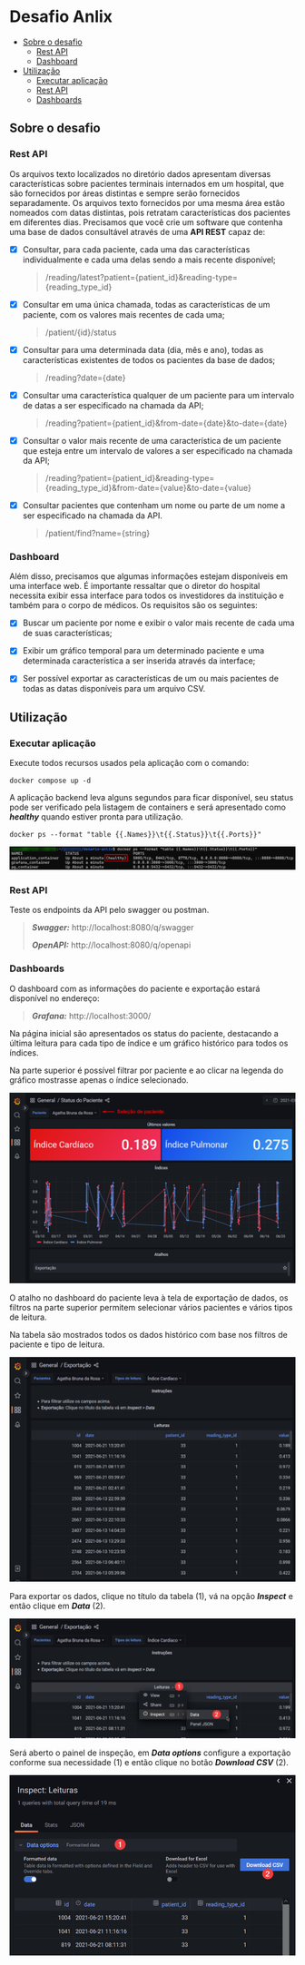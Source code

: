 # Desafio Anlix

  - [Sobre o desafio](#sobre-o-desafio)
    - [Rest API](#rest-api)
    - [Dashboard](#dashboard)
  - [Utilização](#utilização)
    - [Executar aplicação](#executar-aplicação)
    - [Rest API](#rest-api-1)
    - [Dashboards](#dashboards)

## Sobre o desafio

### Rest API
Os arquivos texto localizados no diretório dados apresentam diversas características sobre pacientes terminais internados em um hospital, que  são fornecidos por áreas distintas e sempre serão fornecidos separadamente. Os arquivos texto fornecidos por uma mesma área estão nomeados com datas distintas, pois retratam características dos pacientes em diferentes dias. Precisamos que você crie um software que contenha uma base de dados consultável através de uma **API REST** capaz de:

* [X] Consultar, para cada paciente, cada uma das características individualmente e cada uma delas sendo a mais 
  recente disponível;

  > /reading/latest?patient={patient_id}&reading-type={reading_type_id}

* [X] Consultar em uma única chamada, todas as características de um paciente, com os valores mais recentes de cada uma;

  > /patient/{id}/status

* [X] Consultar para uma determinada data (dia, mês e ano), todas as características existentes de todos os pacientes da base de dados;

  > /reading?date={date}

* [X] Consultar uma característica qualquer de um paciente para um intervalo de datas a ser especificado na chamada 
  da API;

  > /reading?patient={patient_id}&from-date={date}&to-date={date}

* [X] Consultar o valor mais recente de uma característica de um paciente que esteja entre um intervalo de valores a 
  ser especificado na chamada da API;

  > /reading?patient={patient_id}&reading-type={reading_type_id}&from-date={value}&to-date={value}

* [X] Consultar pacientes que contenham um nome ou parte de um nome a ser especificado na chamada da API.

  > /patient/find?name={string}

### Dashboard

Além disso, precisamos que algumas informações estejam disponíveis em uma interface web. É importante ressaltar que o diretor do hospital necessita exibir essa interface para todos os investidores da instituição e também para o corpo de médicos. Os requisitos são os seguintes:

* [X] Buscar um paciente por nome e exibir o valor mais recente de cada uma de suas características;
* [X] Exibir um gráfico temporal para um determinado paciente e uma determinada característica a ser inserida 
  através da interface;
* [X] Ser possível exportar as características de um ou mais pacientes de todas as datas disponíveis para um arquivo 
  CSV.


## Utilização

### Executar aplicação
Execute todos recursos usados pela aplicação com o comando:

```shell
docker compose up -d
```

A aplicação backend leva alguns segundos para ficar disponível, seu status pode ser verificado pela listagem de 
containers e será apresentado como _**healthy**_ quando estiver pronta para utilização.

```shell
docker ps --format "table {{.Names}}\t{{.Status}}\t{{.Ports}}"
```

![docker-status](img/docker-status.png)

### Rest API

Teste os endpoints da API pelo swagger ou postman.

> **_Swagger:_**  http://localhost:8080/q/swagger
> 
> **_OpenAPI:_**  http://localhost:8080/q/openapi

### Dashboards

O dashboard com as informações do paciente e exportação estará disponível no endereço:

> **_Grafana:_**  http://localhost:3000/

Na página inicial são apresentados os status do paciente, destacando a última leitura para cada tipo de índice e um 
gráfico histórico para todos os índices.

Na parte superior é possível filtrar por paciente e ao clicar na legenda do gráfico mostrasse apenas o índice 
selecionado.

![status-paciente](img/status-paciente.png)

O atalho no dashboard do paciente leva à tela de exportação de dados, os filtros na parte superior permitem 
selecionar vários pacientes e vários tipos de leitura.

Na tabela são mostrados todos os dados histórico com base nos filtros de paciente e tipo de leitura.

![exportacao](img/exportacao.png)

Para exportar os dados, clique no título da tabela (1), vá na opção **_Inspect_** e então clique em **_Data_** (2).

![exportacao](img/exportacao-passo1.png)

Será aberto o painel de inspeção, em **_Data options_** configure a exportação conforme sua necessidade (1) e então 
clique no botão 
**_Download CSV_** (2).

![exportacao](img/exportacao-passo2.png)